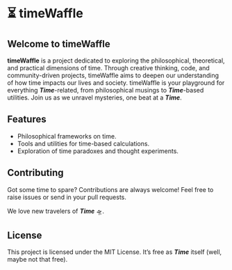 # ⏳ timeWaffle

## Welcome to timeWaffle
**timeWaffle** is a project dedicated to exploring the philosophical, theoretical, and practical dimensions of time. Through creative thinking, code, and community-driven projects, timeWaffle aims to deepen our understanding of how time impacts our lives and society. timeWaffle is your playground for everything _**Time**_-related, from philosophical musings to _**Time**_-based utilities. Join us as we unravel mysteries, one beat at a _**Time**_.

## Features
- Philosophical frameworks on time.
- Tools and utilities for time-based calculations.
- Exploration of time paradoxes and thought experiments.

## Contributing

Got some time to spare? Contributions are always welcome! Feel free to raise issues or send in your pull requests. 

We love new travelers of _**Time**_ 🛸.

## License

This project is licensed under the MIT License. It’s free as _**Time**_ itself (well, maybe not that free).
